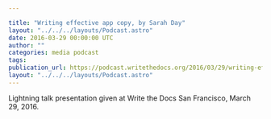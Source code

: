 ```yaml
---

title: "Writing effective app copy, by Sarah Day"
layout: "../../../layouts/Podcast.astro"
date: 2016-03-29 00:00:00 UTC
author: ""
categories: media podcast
tags:
publication_url: https://podcast.writethedocs.org/2016/03/29/writing-effective-app-copy/
layout: "../../../layouts/Podcast.astro"
---
```


Lightning talk presentation given at Write the Docs San Francisco, March 29, 2016.
